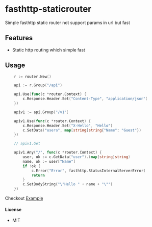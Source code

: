 # fasthttp-staticrouter
Simple fasthttp static router not support params in url but fast

## Features

- Static http routing which simple fast

## Usage
```go
	r := router.New()

	api := r.Group("/api")

	api.Use(func(c *router.Context) {
		c.Response.Header.Set("Content-Type", "application/json")
	})

	apiv1 := api.Group("/v1")

	apiv1.Use(func(c *router.Context) {
		c.Response.Header.Set("X-Hello", "Hello")
		c.SetData("usera", map[string]string{"Name": "Guest"})
	})

	// apiv1.Get

	apiv1.Any("/", func(c *router.Context) {
		user, ok := c.GetData("user").(map[string]string)
		name, ok := user["Name"]
		if !ok {
			c.Error("Error", fasthttp.StatusInternalServerError)
			return
		}
		c.SetBodyString("\"Hello " + name + "\"")
	})
```
Checkout [Example](example/main.go)

#### License
- MIT
